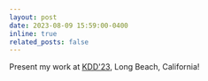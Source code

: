 ```yaml
---
layout: post
date: 2023-08-09 15:59:00-0400
inline: true
related_posts: false
---
```


Present my work at [KDD'23](https://kdd.org/kdd2023/), Long Beach, California!